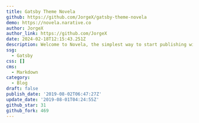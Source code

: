 ```yaml
---
title: Gatsby Theme Novela
github: https://github.com/JorgeX/gatsby-theme-novela
demo: https://novela.narative.co
author: JorgeX
author_link: https://github.com/JorgeX
date: 2024-02-18T12:15:43.251Z
description: Welcome to Novela, the simplest way to start publishing with Gatsby.
ssg:
  - Gatsby
css: []
cms:
  - Markdown
category:
  - Blog
draft: false
publish_date: '2019-08-02T06:47:27Z'
update_date: '2019-08-01T04:24:55Z'
github_star: 31
github_fork: 469
---
```

